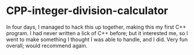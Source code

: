 # CPP-integer-division-calculator

In four days, I managed to hack this up together, making this my first C++ 
program. I had never written a lick of C++ before; but it interested me, so I 
went to make something I thought I was able to handle, and I did. Very fun 
overall; would recommend again.